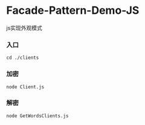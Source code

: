 # Facade-Pattern-Demo-JS
js实现外观模式

### 入口
`cd ./clients`
### 加密
`node Client.js`
### 解密
`node GetWordsClients.js`
